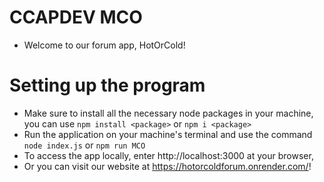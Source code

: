 # CCAPDEV MCO
- Welcome to our forum app, HotOrCold!

# Setting up the program
- Make sure to install all the necessary node packages in your machine, you can use ```npm install <package>``` or ```npm i <package>```
- Run the application on your machine's terminal and use the command ```node index.js``` or ```npm run MCO```
- To access the app locally, enter http://localhost:3000 at your browser,
- Or you can visit our website at https://hotorcoldforum.onrender.com/!